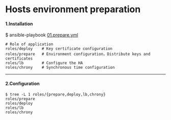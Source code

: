 # Hosts environment preparation

#### 1.Installation

$ ansible-playbook [01.prepare.yml](../../01.prepare.yml)

```
# Role of application
roles/deploy	# Key certificate configuration
roles/prepare	# Environment configuration，Distribute keys and certificates
roles/lb		# Configure the HA 
roles/chrony	# Synchronous time configuration
```

------

#### 2.Configuration

```
$ tree -L 1 roles/{prepare,deploy,lb,chrony}
roles/prepare
roles/deploy
roles/lb
roles/chrony
```

